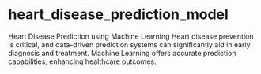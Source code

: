 # heart_disease_prediction_model
Heart Disease Prediction using Machine Learning Heart disease prevention is critical, and data-driven prediction systems can significantly aid in early diagnosis and treatment. Machine Learning offers accurate prediction capabilities, enhancing healthcare outcomes.

